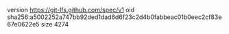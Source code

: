 version https://git-lfs.github.com/spec/v1
oid sha256:a5002252a747bb92ded1dad6d6f23c2d4b0fabbeac01b0eec2cf83e67e0622e5
size 4274

